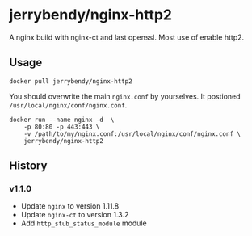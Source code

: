 # jerrybendy/nginx-http2

A nginx build with nginx-ct and last openssl. Most use of enable http2.

## Usage

```shell
docker pull jerrybendy/nginx-http2
```

You should overwrite the main `nginx.conf` by yourselves. It postioned `/usr/local/nginx/conf/nginx.conf`.

```shell
docker run --name nginx -d  \
    -p 80:80 -p 443:443 \
    -v /path/to/my/nginx.conf:/usr/local/nginx/conf/nginx.conf \
    jerrybendy/nginx-http2
```

## History

### v1.1.0

* Update `nginx` to version 1.11.8
* Update `nginx-ct` to version 1.3.2
* Add `http_stub_status_module` module